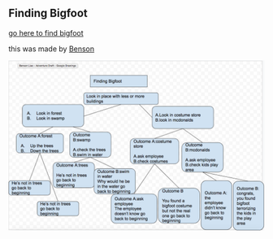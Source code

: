 ## Finding Bigfoot

[go here to find bigfoot](home.md)

this was made by [Benson](github.com/BensonL3358)

![this](map.png)